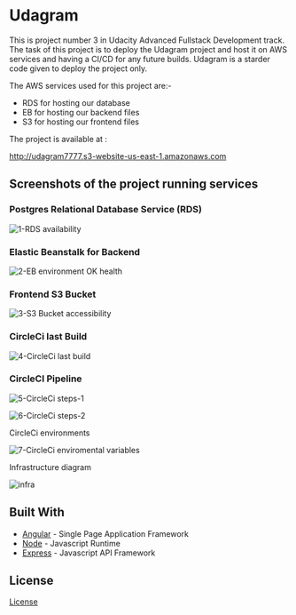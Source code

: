 # Udagram

This is project number 3 in Udacity Advanced Fullstack Development track.
The task of this project is to deploy the Udagram project and host it on AWS services and having a CI/CD for any future builds.
Udagram is a starder code given to deploy the project only.

The AWS services used for this project are:-
- RDS for hosting our database
- EB for hosting our backend files
- S3 for hosting our frontend files 

The project is available at :

http://udagram7777.s3-website-us-east-1.amazonaws.com 


## Screenshots of the project running services

### Postgres Relational Database Service (RDS)

![1-RDS availability](https://user-images.githubusercontent.com/74107578/151080232-d5afac24-8bd5-42f1-bde0-fc2e04052043.png)


### Elastic Beanstalk for Backend 

![2-EB environment OK health](https://user-images.githubusercontent.com/74107578/151080262-ec88321d-0e50-4b83-bd34-e195c5f72114.png)


### Frontend S3 Bucket

![3-S3 Bucket accessibility](https://user-images.githubusercontent.com/74107578/151080273-941af0ce-b4af-4608-8a51-f144224a80a9.png)


### CircleCi last Build

![4-CircleCi last build](https://user-images.githubusercontent.com/74107578/151080283-42e6285f-37f8-4e67-8f8a-156c23590e06.png)


### CircleCI Pipeline

![5-CircleCi steps-1](https://user-images.githubusercontent.com/74107578/151080297-b54e8649-bf63-4be6-a88d-92fe543ac520.png)

![6-CircleCi steps-2](https://user-images.githubusercontent.com/74107578/151080314-366cc774-1b8d-458e-84cd-c75901a67bab.png)



CircleCi environments

![7-CircleCi enviromental variables](https://user-images.githubusercontent.com/74107578/151080338-100d0540-e5ae-4c0e-afc8-5c115c0c1b24.png)

Infrastructure diagram

![infra](https://user-images.githubusercontent.com/74107578/151087443-211bf360-1441-4e91-8708-a84138449a4f.png)

## Built With

- [Angular](https://angular.io/) - Single Page Application Framework
- [Node](https://nodejs.org) - Javascript Runtime
- [Express](https://expressjs.com/) - Javascript API Framework

## License

[License](LICENSE.txt)
